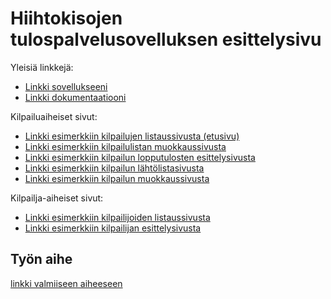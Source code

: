 # Hiihtokisojen tulospalvelusovelluksen esittelysivu

Yleisiä linkkejä:

* [Linkki sovellukseeni](http://heileino.users.cs.helsinki.fi/hiihtotulospalvelu/)
* [Linkki dokumentaatiooni](https://github.com/heileino/Tsoha-Bootstrap/blob/master/doc/dokumentaatio.pdf)


Kilpailuaiheiset sivut:

* [Linkki esimerkkiin kilpailujen listaussivusta (etusivu)](http://heileino.users.cs.helsinki.fi/hiihtotulospalvelu/kilpailu)
* [Linkki esimerkkiin kilpailulistan muokkaussivusta](http://heileino.users.cs.helsinki.fi/hiihtotulospalvelu/kilpailulista/1)
* [Linkki esimerkkiin kilpailun lopputulosten esittelysivusta](http://heileino.users.cs.helsinki.fi/hiihtotulospalvelu/kilpailu/1/tulokset)
* [Linkki esimerkkiin kilpailun lähtölistasivusta](http://heileino.users.cs.helsinki.fi/hiihtotulospalvelu/kilpailu/lahtolista)
* [Linkki esimerkkiin kilpailun muokkaussivusta](http://heileino.users.cs.helsinki.fi/hiihtotulospalvelu/kilpailu/1)

Kilpailja-aiheiset sivut:

* [Linkki esimerkkiin kilpailijoiden listaussivusta](http://heileino.users.cs.helsinki.fi/hiihtotulospalvelu/kilpailija)
* [Linkki esimerkkiin kilpailijan esittelysivusta](http://heileino.users.cs.helsinki.fi/hiihtotulospalvelu/kilpailija/1)


## Työn aihe

[linkki valmiiseen aiheeseen](http://advancedkittenry.github.io/suunnittelu_ja_tyoymparisto/aiheet/Hiihtokisojen_tulospalvelu.html) 
